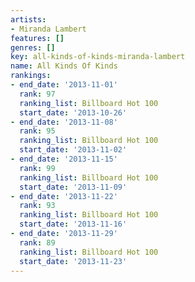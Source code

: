 ```yaml
---
artists:
- Miranda Lambert
features: []
genres: []
key: all-kinds-of-kinds-miranda-lambert
name: All Kinds Of Kinds
rankings:
- end_date: '2013-11-01'
  rank: 97
  ranking_list: Billboard Hot 100
  start_date: '2013-10-26'
- end_date: '2013-11-08'
  rank: 95
  ranking_list: Billboard Hot 100
  start_date: '2013-11-02'
- end_date: '2013-11-15'
  rank: 99
  ranking_list: Billboard Hot 100
  start_date: '2013-11-09'
- end_date: '2013-11-22'
  rank: 93
  ranking_list: Billboard Hot 100
  start_date: '2013-11-16'
- end_date: '2013-11-29'
  rank: 89
  ranking_list: Billboard Hot 100
  start_date: '2013-11-23'
---
```



